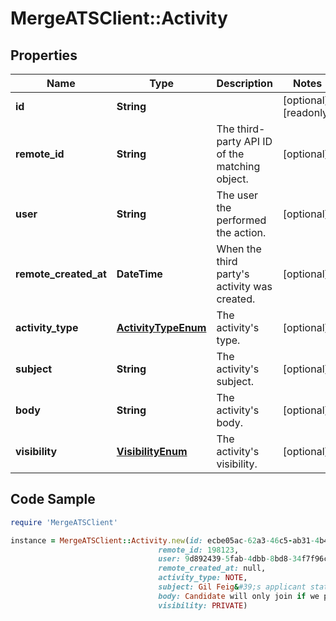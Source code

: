 # MergeATSClient::Activity

## Properties

Name | Type | Description | Notes
------------ | ------------- | ------------- | -------------
**id** | **String** |  | [optional] [readonly] 
**remote_id** | **String** | The third-party API ID of the matching object. | [optional] 
**user** | **String** | The user the performed the action. | [optional] 
**remote_created_at** | **DateTime** | When the third party&#39;s activity was created. | [optional] 
**activity_type** | [**ActivityTypeEnum**](ActivityTypeEnum.md) | The activity&#39;s type. | [optional] 
**subject** | **String** | The activity&#39;s subject. | [optional] 
**body** | **String** | The activity&#39;s body. | [optional] 
**visibility** | [**VisibilityEnum**](VisibilityEnum.md) | The activity&#39;s visibility. | [optional] 

## Code Sample

```ruby
require 'MergeATSClient'

instance = MergeATSClient::Activity.new(id: ecbe05ac-62a3-46c5-ab31-4b478b37d1b4,
                                 remote_id: 198123,
                                 user: 9d892439-5fab-4dbb-8bd8-34f7f96c7912,
                                 remote_created_at: null,
                                 activity_type: NOTE,
                                 subject: Gil Feig&#39;s applicant status,
                                 body: Candidate will only join if we provide a Barry&#39;s subsidy.,
                                 visibility: PRIVATE)
```


